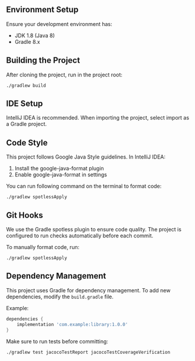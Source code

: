 ## Environment Setup

Ensure your development environment has:
- JDK 1.8 (Java 8)
- Gradle 8.x

## Building the Project

After cloning the project, run in the project root:

```shell
./gradlew build
```

## IDE Setup

IntelliJ IDEA is recommended. When importing the project, select import as a Gradle project.

## Code Style

This project follows Google Java Style guidelines. In IntelliJ IDEA:

1. Install the google-java-format plugin
2. Enable google-java-format in settings

You can run following command on the terminal to format code:

```shell
./gradlew spotlessApply
```

## Git Hooks

We use the Gradle spotless plugin to ensure code quality. The project is configured to run checks automatically before each commit.

To manually format code, run:

```shell
./gradlew spotlessApply
```

## Dependency Management

This project uses Gradle for dependency management. To add new dependencies, modify the `build.gradle` file.

Example:
```groovy
dependencies {
    implementation 'com.example:library:1.0.0'
}
```

Make sure to run tests before committing:

```shell
./gradlew test jacocoTestReport jacocoTestCoverageVerification
```